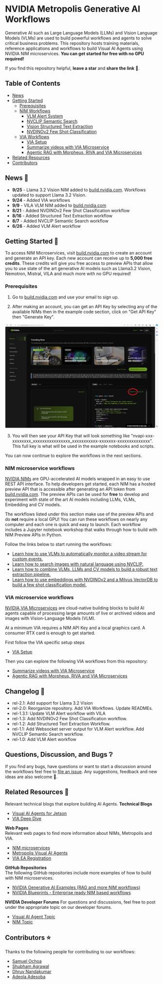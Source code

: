 # NVIDIA Metropolis Generative AI Workflows

Generative AI such as Large Language Models (LLMs) and Vision Language Models (VLMs) are used to build powerful workflows and agents to solve critical business problems. This repository hosts training materials, reference applications and workflows to build Visual AI Agents using NVIDIA NIM microservices. **You can get started for free with no GPU required!**

If you find this repository helpful, **leave a star** and **share the link** 🙂. 

## Table of Contents
- [News](#news-newspaper)
- [Getting Started](#getting-started-rocket) 
  - [Prerequisites](#prerequisites)
  - [NIM Workflows](#nim-microservice-workflows)
    - [VLM Alert System](nim_workflows/vlm_alerts/README.md)
    - [NVCLIP Semantic Search](nim_workflows/nvclip_semantic_search/README.md)
    - [Vision Structured Text Extraction](nim_workflows/vision_text_extraction/README.md)
    - [NVDINOv2 Few Shot Classification](nim_workflows/nvdinov2_few_shot/README.md) 
  - [VIA Workflows](#via-microservice-workflows) 
    - [VIA Setup](via_workflows/README.md)
    - [Summarize videos with VIA Microservice](via_workflows/summarization_examples/)
    - [Agentic RAG with Morpheus, RIVA and VIA Microservices](via_workflows/video_agentic_rag_with_morpheus_riva/)
- [Related Resources](#related-resources) 
- [Contributors](#contributors-star) 


## News :newspaper:
- **9/25** - Llama 3.2 Vision NIM added to [build.nvidia.com](http://build.nvidia.com). Workflows updated to support Llama 3.2 Vision. 
- **9/24** - Added VIA workflows 
- **9/9** - VILA VLM NIM added to [build.nvidia.com](http://build.nvidia.com) 
- **8/21** - Added NVDINOv2 Few Shot Classification workflow
- **8/16** - Added Structured Text Extraction workflow
- **8/7** - Added NVCLIP Semantic Search workflow
- **6/26** - Added VLM Alert workflow


## Getting Started :rocket:
To access NIM Microservices, visit [build.nvidia.com](https://build.nvidia.com) to create an account and generate an API key. Each new account can receive up to **5,000 free credits**. These credits will give you free access to preview APIs that allow you to use state of the art generative AI models such as Llama3.2 Vision, Nemotron, Mistral, VILA and much more with no GPU required! 

### Prerequisites 
1) Go to [build.nvidia.com](http://build.nvidia.com) and use your email to sign up. 

2) After making an account, you can get an API Key by selecting any of the available NIMs then in the example code section, click on "Get API Key" then "Generate Key". 

<div align="center">
  <img src="readme_assets/generate_api_key.png" width="700">
</div>

3) You will then see your API Key that will look something like "nvapi-xxx-xxxxxxxx_xxxxxxxxxxxxxxxx_xxxxxxxxxxx-xxxxxxx-xxxxxxxxxxxxxx". This full key is what will be used in the example notebooks and scripts. 

You can now continue to explore the workflows in the next sections. 

### NIM microservice workflows 

[NVIDIA NIMs](https://developer.nvidia.com/nim) are GPU-accelerated AI models wrapped in an easy to use REST API interface. To help developers get started, each NIM has a hosted preview API that is accessible after generating an API token from [build.nvidia.com](https://build.nvidia.com). The preview APIs can be used for **free** to develop and experiment with state of the art AI models including LLMs, VLMs, Embedding and CV models. 

The workflows listed under this section make use of the preview APIs and do **not** require a local GPU! You can run these workflows on nearly any computer and each one is quick and easy to launch. Each workflow includes a Jupyter notebook workshop that walks through how to build with NIM Preview APIs in Python. 

Follow the links below to start running the workflows: 

- [Learn how to use VLMs to automatically monitor a video stream for custom events.](nim_workflows/vlm_alerts/README.md)
- [Learn how to search images with natural language using NVCLIP.](nim_workflows/nvclip_semantic_search/README.md)
- [Learn how to combine VLMs, LLMs and CV models to build a robust text extraction pipeline.](nim_workflows/vision_text_extraction/README.md)
- [Learn how to use embeddings with NVDINOv2 and a Milvus VectorDB to build a few shot classification model.](nim_workflows/nvdinov2_few_shot/README.md)


### VIA microservice workflows 

[NVIDIA VIA Microservices](https://developer.nvidia.com/visual-insight-agent-early-access) are cloud-native building blocks to build AI agents capable of processing large amounts of live or archived videos and images with Vision-Language Models (VLM).

At a minimum VIA requires a NIM API Key and a local graphics card. A consumer RTX card is enough to get started.

First follow the VIA specific setup steps
- [VIA Setup](via_workflows/README.md)

Then you can explore the following VIA workflows from this repository: 
- [Summarize videos with VIA Microservice](via_workflows/summarization_examples/)
- [Agentic RAG with Morpheus, RIVA and VIA Microservices](via_workflows/video_agentic_rag_with_morpheus_riva/)

## Changelog :memo:
- rel-2.1: Add support for Llama 3.2 Vision 
- rel-2.0: Reorganize repository. Add VIA Workflows. Update READMEs.
- rel-1.3.1: Update VLM Alert workflow with VILA 
- rel-1.3: Add NVDINOv2 Few Shot Classification workflow.
- rel-1.2: Add Structured Text Extraction Workflow.
- rel-1.1: Add Websocket server output for VLM Alert workflow. Add NVCLIP Semantic Search workflow.
- rel-1.0: Add VLM Alert workflow 

## Questions, Discussion, and Bugs :grey_question:
If you find any bugs, have questions or want to start a discussion around the workflows feel free to [file an issue](https://github.com/NVIDIA/metropolis-nim-workflows/issues). Any suggestions, feedback and new ideas are also welcome 🙂. 

## Related Resources :link:
Relevant technical blogs that explore building AI Agents. 
**Technical Blogs**      
- [Visual AI Agents for Jetson](https://developer.nvidia.com/blog/develop-generative-ai-powered-visual-ai-agents-for-the-edge/)  
- [VIA Deep Dive](https://developer.nvidia.com/blog/build-vlm-powered-visual-ai-agents-using-nvidia-nim-and-nvidia-via-microservices/)  

**Web Pages**    
Relevant web pages to find more information about NIMs, Metropolis and VIA. 
- [NIM microservices](https://build.nvidia.com)   
- [Metropolis Visual AI Agents](https://www.nvidia.com/en-us/use-cases/visual-ai-agents/)  
- [VIA EA Registration](https://developer.nvidia.com/visual-insight-agent-early-access)  

**GitHub Repositories**     
The following GitHub repositories include more examples of how to build with NIM microservices. 
- [NVIDIA Generative AI Examples (RAG and more NIM workflows)](https://github.com/NVIDIA/GenerativeAIExamples)  
- [NVIDIA Blueprints - Enterprise ready NIM based workflows](https://github.com/NVIDIA-NIM-Agent-Blueprints) 

**NVIDIA Developer Forums**
For questions and discussions, feel free to post under the appropriate topic on our developer forums. 
- [Visual AI Agent Topic](https://forums.developer.nvidia.com/c/accelerated-computing/intelligent-video-analytics/visual-ai-agent/680)  
- [NIM Topic](https://forums.developer.nvidia.com/c/ai-data-science/nvidia-nim/678)  

## Contributors :star:
Thanks to the following people for contributing to our workflows:
- [Samuel Ochoa](https://github.com/ssmmoo1)
- [Shubham Agrawal](https://github.com/shubham050300)
- [Dhruv Nandakumar](https://github.com/dnandakumar-nv)
- [Adeola Adesoba](https://github.com/Adeola-Adesoba)
